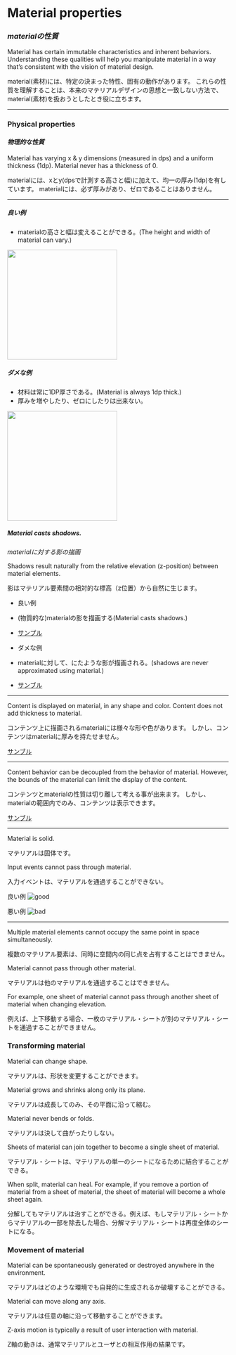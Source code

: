 Material properties
===
### _materialの性質_

Material has certain immutable characteristics and inherent behaviors. Understanding these qualities will help you manipulate material in a way that’s consistent with the vision of material design.

material(素材)には、特定の決まった特性、固有の動作があります。
これらの性質を理解することは、本来のマテリアルデザインの思想と一致しない方法で、material(素材)を扱おうとしたとき役に立ちます。

---

### Physical properties

#### _物理的な性質_

Material has varying x & y dimensions (measured in dps) and a uniform thickness (1dp). Material never has a thickness of 0.

materialには、xとy(dpsで計測する高さと幅)に加えて、均一の厚み(1dp)を有しています。
materialには、必ず厚みがあり、ゼロであることはありません。

---

##### 良い例

 * materialの高さと幅は変えることができる。(The height and width of material can vary.)

<img src="http://material-design.storage.googleapis.com/publish/v_1/quantumexternal/0B8v7jImPsDi-aTBFT1FDVEstenM/whatismaterial_materialproperties_physicalproperties_thickness_01_yes.png" width="250" />

##### ダメな例

 * 材料は常に1DP厚さである。(Material is always 1dp thick.)
 * 厚みを増やしたり、ゼロにしたりは出来ない。
 
<img src="http://material-design.storage.googleapis.com/publish/v_1/quantumexternal/0B8v7jImPsDi-Sno0Qy1FY3UtaFk/whatismaterial_materialproperties_physicalproperties_thickness_02_no.png" width="250" />


##### Material casts shadows.

_materialに対する影の描画_

Shadows result naturally from the relative elevation (z-position) between material elements.

影はマテリアル要素間の相対的な標高（z位置）から自然に生じます。

 * 良い例
  * (物質的な)materialの影を描画する(Material casts shadows.)
  * [サンプル](http://material-design.storage.googleapis.com/publish/v_1/quantumexternal/0B0NGgBg38lWWSE9IaUpqYzlpSW8/whatismaterial-materialprop-physicalprop-020201_PaperShadow_Do_xhdpi_007.webm)


 * ダメな例
  * materialに対して、にたような影が描画される。(shadows are never approximated using material.)
  * [サンブル](http://material-design.storage.googleapis.com/publish/v_1/quantumexternal/0B0NGgBg38lWWYU5lQ1VXQjA3NnM/whatismaterial-materialprop-physicalprop-020201_PaperShadow_Dont_xhdpi_007.webm)
 

---

Content is displayed on material, in any shape and color. 
Content does not add thickness to material.

コンテンツ上に描画されるmaterialには様々な形や色があります。
しかし、コンテンツはmaterialに厚みを持たせません。

[サンブル](http://material-design.storage.googleapis.com/publish/v_1/quantumexternal/0B0NGgBg38lWWTG41Rk9fT19qUXc/whatismaterial-materialprop-physicalprop-020201_InkDisplay_xhdpi_005.webm)

---

Content behavior can be decoupled from the behavior of material. However, the bounds of the material can limit the display of the content.

コンテンツとmaterialの性質は切り離して考える事が出来ます。
しかし、materialの範囲内でのみ、コンテンツは表示できます。

[サンブル](http://material-design.storage.googleapis.com/publish/v_1/quantumexternal/0B0NGgBg38lWWeVBlbExGYjlTeEE/whatismaterial-materialprop-physicalprop-020201_InkBehavior_xhdpi_005.webm)

---

Material is solid.

マテリアルは固体です。

Input events cannot pass through material.

入力イベントは、マテリアルを通過することができない。

良い例
![good](http://material-design.storage.googleapis.com/publish/v_1/quantumexternal/0Bx4BSt6jniD7Q296SENNTG96RVE/whatismaterial_properties_physical3.png)

悪い例
![bad](http://material-design.storage.googleapis.com/publish/v_1/quantumexternal/0Bx4BSt6jniD7WlhmUDRKZWlyUlU/whatismaterial_properties_physical4.png)

---

Multiple material elements cannot occupy the same point in space simultaneously.

複数のマテリアル要素は、同時に空間内の同じ点を占有することはできません。

Material cannot pass through other material.

マテリアルは他のマテリアルを通過することはできません。

For example, one sheet of material cannot pass through another sheet of material when changing elevation.

例えば、上下移動する場合、一枚のマテリアル・シートが別のマテリアル・シートを通過することができません。

### Transforming material

Material can change shape.

マテリアルは、形状を変更することができます。

Material grows and shrinks along only its plane.

マテリアルは成長してのみ、その平面に沿って縮む。

Material never bends or folds.

マテリアルは決して曲がったりしない。

Sheets of material can join together to become a single sheet of material.

マテリアル・シートは、マテリアルの単一のシートになるために結合することができる。

When split, material can heal. For example, if you remove a portion of material from a sheet of material, the sheet of material will become a whole sheet again.

分解してもマテリアルは治すことができる。例えば、もしマテリアル・シートからマテリアルの一部を除去した場合、分解マテリアル・シートは再度全体のシートになる。

### Movement of material

Material can be spontaneously generated or destroyed anywhere in the environment.

マテリアルはどのような環境でも自発的に生成されるか破壊することができる。

Material can move along any axis.

マテリアルは任意の軸に沿って移動することができます。

Z-axis motion is typically a result of user interaction with material.

Z軸の動きは、通常マテリアルとユーザとの相互作用の結果です。

